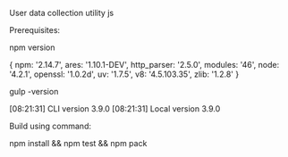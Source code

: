 User data collection utility js

Prerequisites:

npm version

{ npm: '2.14.7',
  ares: '1.10.1-DEV',
  http_parser: '2.5.0',
  modules: '46',
  node: '4.2.1',
  openssl: '1.0.2d',
  uv: '1.7.5',
  v8: '4.5.103.35',
  zlib: '1.2.8' }

gulp -version

[08:21:31] CLI version 3.9.0
[08:21:31] Local version 3.9.0

Build using command:

npm install && npm test && npm pack